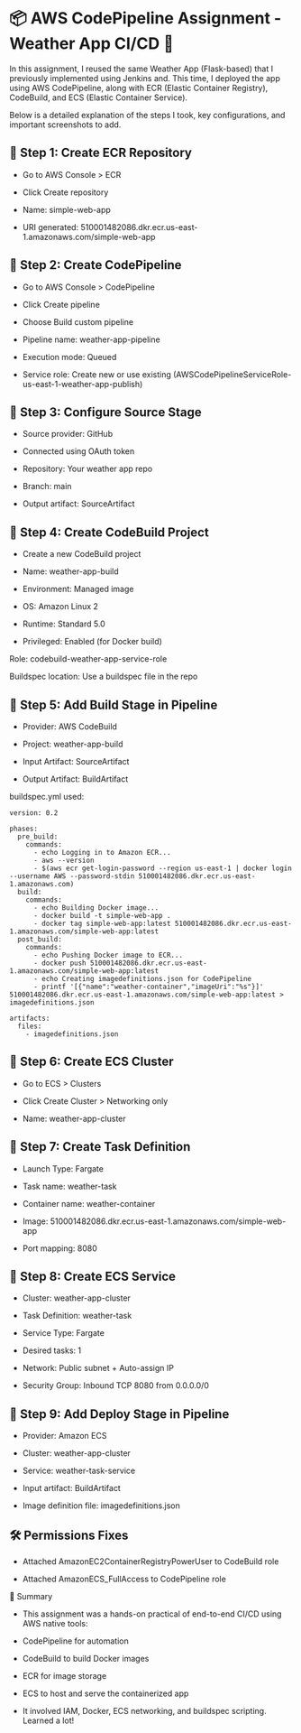# 📦 AWS CodePipeline Assignment - Weather App CI/CD 🚀
In this assignment, I reused the same Weather App (Flask-based) that I previously implemented using Jenkins and. This time, I deployed the app using AWS CodePipeline, along with ECR (Elastic Container Registry), CodeBuild, and ECS (Elastic Container Service).

Below is a detailed explanation of the steps I took, key configurations, and important screenshots to add.

## 🔹 Step 1: Create ECR Repository
- Go to AWS Console > ECR

- Click Create repository

- Name: simple-web-app

- URI generated: 510001482086.dkr.ecr.us-east-1.amazonaws.com/simple-web-app


## 🔹 Step 2: Create CodePipeline

- Go to AWS Console > CodePipeline

- Click Create pipeline

- Choose Build custom pipeline

- Pipeline name: weather-app-pipeline

- Execution mode: Queued

- Service role: Create new or use existing (AWSCodePipelineServiceRole-us-east-1-weather-app-publish)

## 🔹 Step 3: Configure Source Stage

- Source provider: GitHub

- Connected using OAuth token

- Repository: Your weather app repo

- Branch: main

- Output artifact: SourceArtifact

##  🔹 Step 4: Create CodeBuild Project

- Create a new CodeBuild project

- Name: weather-app-build

- Environment: Managed image

- OS: Amazon Linux 2

- Runtime: Standard 5.0

- Privileged: Enabled (for Docker build)

Role: codebuild-weather-app-service-role

Buildspec location: Use a buildspec file in the repo

## 🔹 Step 5: Add Build Stage in Pipeline

- Provider: AWS CodeBuild

- Project: weather-app-build

- Input Artifact: SourceArtifact

- Output Artifact: BuildArtifact

buildspec.yml used:

```
version: 0.2

phases:
  pre_build:
    commands:
      - echo Logging in to Amazon ECR...
      - aws --version
      - $(aws ecr get-login-password --region us-east-1 | docker login --username AWS --password-stdin 510001482086.dkr.ecr.us-east-1.amazonaws.com)
  build:
    commands:
      - echo Building Docker image...
      - docker build -t simple-web-app .
      - docker tag simple-web-app:latest 510001482086.dkr.ecr.us-east-1.amazonaws.com/simple-web-app:latest
  post_build:
    commands:
      - echo Pushing Docker image to ECR...
      - docker push 510001482086.dkr.ecr.us-east-1.amazonaws.com/simple-web-app:latest
      - echo Creating imagedefinitions.json for CodePipeline
      - printf '[{"name":"weather-container","imageUri":"%s"}]' 510001482086.dkr.ecr.us-east-1.amazonaws.com/simple-web-app:latest > imagedefinitions.json

artifacts:
  files:
    - imagedefinitions.json

```

## 🔹 Step 6: Create ECS Cluster

- Go to ECS > Clusters

- Click Create Cluster > Networking only

- Name: weather-app-cluster

## 🔹 Step 7: Create Task Definition

- Launch Type: Fargate

- Task name: weather-task

- Container name: weather-container

- Image: 510001482086.dkr.ecr.us-east-1.amazonaws.com/simple-web-app

- Port mapping: 8080

## 🔹 Step 8: Create ECS Service

- Cluster: weather-app-cluster

- Task Definition: weather-task

- Service Type: Fargate

- Desired tasks: 1

- Network: Public subnet + Auto-assign IP

- Security Group: Inbound TCP 8080 from 0.0.0.0/0

## 🔹 Step 9: Add Deploy Stage in Pipeline

- Provider: Amazon ECS

- Cluster: weather-app-cluster

- Service: weather-task-service

- Input artifact: BuildArtifact

- Image definition file: imagedefinitions.json

## 🛠️ Permissions Fixes

- Attached AmazonEC2ContainerRegistryPowerUser to CodeBuild role

- Attached AmazonECS_FullAccess to CodePipeline role

📌 Summary

- This assignment was a hands-on practical of end-to-end CI/CD using AWS native tools:

- CodePipeline for automation

- CodeBuild to build Docker images

- ECR for image storage

- ECS to host and serve the containerized app

- It involved IAM, Docker, ECS networking, and buildspec scripting. Learned a lot!


